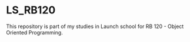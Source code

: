 # LS_RB120

This repository is part of my studies in Launch school for RB 120 - Object Oriented Programming. 
